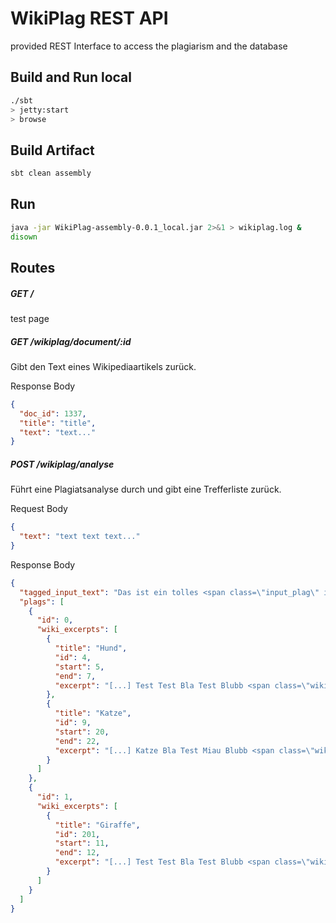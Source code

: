 # WikiPlag REST API

provided REST Interface to access the plagiarism and the database 

## Build and Run local

```bash
./sbt
> jetty:start
> browse
```

## Build Artifact
```bash
sbt clean assembly
```

## Run
```bash
java -jar WikiPlag-assembly-0.0.1_local.jar 2>&1 > wikiplag.log &
disown
```

## Routes

##### GET /
test page

##### GET /wikiplag/document/:id
Gibt den Text eines Wikipediaartikels zurück.

Response Body
```json
{
  "doc_id": 1337,
  "title": "title",
  "text": "text..." 
}
```

##### POST /wikiplag/analyse
Führt eine Plagiatsanalyse durch und gibt eine Trefferliste zurück.

Request Body
```json
{
  "text": "text text text..." 
}
```

Response Body
```json
{
  "tagged_input_text": "Das ist ein tolles <span class=\"input_plag\" id=\"0\">Plagiat. Bla bla.</span> Hier geht <span class=\"input_plag\" id=\"1\">der Text</span> weiter.",
  "plags": [
    {
      "id": 0,
      "wiki_excerpts": [
        {
          "title": "Hund",
          "id": 4,
          "start": 5,
          "end": 7,
          "excerpt": "[...] Test Test Bla Test Blubb <span class=\"wiki_plag\">Plagiat. Bla bla.</span> Hund Bla Test Bellen Blubb [...]" 
        },
        {
          "title": "Katze",
          "id": 9,
          "start": 20,
          "end": 22,
          "excerpt": "[...] Katze Bla Test Miau Blubb <span class=\"wiki_plag\">Plagiat. Bla bla.</span> Test Test Bla Test Blubb [...]" 
        }
      ]
    },
    {
      "id": 1,
      "wiki_excerpts": [
        {
          "title": "Giraffe",
          "id": 201,
          "start": 11,
          "end": 12,
          "excerpt": "[...] Test Test Bla Test Blubb <span class=\"wiki_plag\">der Text</span> Hund Bla Test Gelb Blubb [...]" 
        }
      ]
    }
  ]
}
```